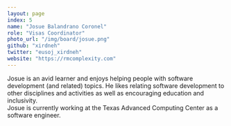 ```yaml
---
layout: page
index: 5
name: "Josue Balandrano Coronel"
role: "Visas Coordinator"
photo_url: "/img/board/josue.png"
github: "xirdneh"
twitter: "eusoj_xirdneh"
website: "https://rmcomplexity.com"
---
```


Josue is an avid learner and enjoys helping people with software development (and related) topics. He likes relating software development to other disciplines and activities as well as encouraging education and inclusivity.<br>Josue is currently working at the Texas Advanced Computing Center as a software engineer.
